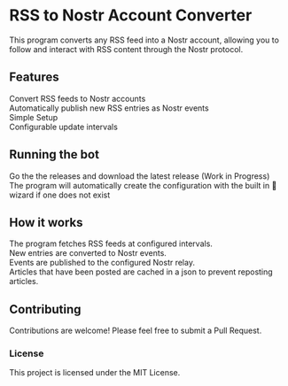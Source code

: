 # RSS to Nostr Account Converter

This program converts any RSS feed into a Nostr account, allowing you to follow and interact with RSS content through the Nostr protocol.

## Features

Convert RSS feeds to Nostr accounts  
Automatically publish new RSS entries as Nostr events  
Simple Setup  
Configurable update intervals

## Running the bot

Go the the releases and download the latest release (Work in Progress)  
The program will automatically create the configuration with the built in 🧙 wizard if one does not exist

## How it works

The program fetches RSS feeds at configured intervals.  
New entries are converted to Nostr events.  
Events are published to the configured Nostr relay.  
Articles that have been posted are cached in a json to prevent reposting articles.

## Contributing

Contributions are welcome! Please feel free to submit a Pull Request.

### License

This project is licensed under the MIT License.
